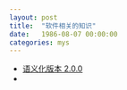 ```yaml
---
layout: post
title:  "软件相关的知识"
date:   1986-08-07 00:00:00
categories: mys
---
```


* [语义化版本 2.0.0](https://semver.org/lang/zh-CN/)
* ​

